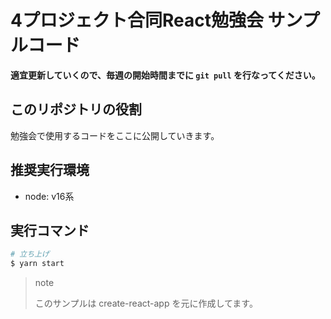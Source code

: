 # 4プロジェクト合同React勉強会 サンプルコード
**適宜更新していくので、毎週の開始時間までに `git pull` を行なってください。**

## このリポジトリの役割
勉強会で使用するコードをここに公開していきます。

## 推奨実行環境
- node: v16系

## 実行コマンド
```bash
# 立ち上げ
$ yarn start
```

> note
>
> このサンプルは create-react-app を元に作成してます。
